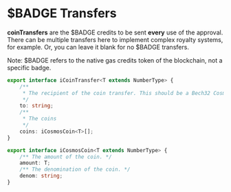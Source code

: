 # $BADGE Transfers

**coinTransfers** are the $BADGE credits to be sent **every** use of the approval. There can be multiple transfers here to implement complex royalty systems, for example. Or, you can leave it blank for no $BADGE transfers.

Note: $BADGE refers to the native gas credits token of the blockchain, not a specific badge.

```typescript
export interface iCoinTransfer<T extends NumberType> {
    /**
     * The recipient of the coin transfer. This should be a Bech32 Cosmos address.
     */
    to: string;
    /**
     * The coins
     */
    coins: iCosmosCoin<T>[];
}
```

```typescript
export interface iCosmosCoin<T extends NumberType> {
    /** The amount of the coin. */
    amount: T;
    /** The denomination of the coin. */
    denom: string;
}
```

